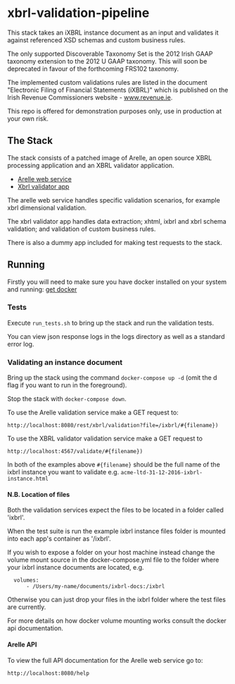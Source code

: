 # xbrl-validation-pipeline
This stack takes an iXBRL instance document as an input and validates it against referenced XSD schemas and custom business rules.

The only supported Discoverable Taxonomy Set is the 2012 Irish GAAP taxonomy extension to the 2012 U GAAP taxonomy. This will soon be deprecated in favour of the forthcoming FRS102 taxonomy.

The implemented custom validations rules are listed in the document "Electronic Filing of Financial Statements (iXBRL)" which is published on the Irish Revenue Commissioners website - www.revenue.ie.

This repo is offered for demonstration purposes only, use in production at your own risk.

## The Stack

The stack consists of a patched image of Arelle, an open source XBRL processing application and an XBRL validator application.

- [Arelle web service](https://github.com/seocahill/arelle-web-service)
- [Xbrl validator app](https://github.com/seocahill/xbrl-validator)

The arelle web service handles specific validation scenarios, for example xbrl dimensional validation. 

The xbrl validator app handles data extraction; xhtml, ixbrl and xbrl schema validation; and validation of custom business rules.

There is also a dummy app included for making test requests to the stack.


## Running

Firstly you will need to make sure you have docker installed on your system and running: [get docker](https://www.docker.com/get-docker)

### Tests

Execute ```run_tests.sh``` to bring up the stack and run the validation tests.

You can view json response logs in the logs directory as well as a standard error log.

### Validating an instance document

Bring up the stack using the command ```docker-compose up -d``` (omit the d flag if you want to run in the foreground).

Stop the stack with ```docker-compose down```.

To use the Arelle validation service make a GET request to:

```
http://localhost:8080/rest/xbrl/validation?file=/ixbrl/#{filename})
```

To use the XBRL validator validation service make a GET request to 

```
http://localhost:4567/validate/#{filename})
```

In both of the examples above ```#{filename}``` should be the full name of the ixbrl instance you want to validate e.g. ```acme-ltd-31-12-2016-ixbrl-instance.html```

#### N.B. Location of files

Both the validation services expect the files to be located in a folder called 'ixbrl'.

When the test suite is run the example ixbrl instance files folder is mounted into each app's container as '/ixbrl'.

If you wish to expose a folder on your host machine instead change the volume mount source in the docker-compose.yml file to the folder where your ixbrl instance documents are located, e.g.

```
  volumes: 
      - /Users/my-name/documents/ixbrl-docs:/ixbrl
```

Otherwise you can just drop your files in the ixbrl folder where the test files are currently.

For more details on how docker volume mounting works consult the docker api documentation.

#### Arelle API

To view the full API documentation for the Arelle web service go to:

```
http://localhost:8080/help
```
